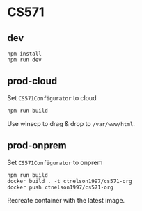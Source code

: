 # CS571

## dev

```
npm install
npm run dev
```

## prod-cloud

Set `CS571Configurator` to cloud

```
npm run build
```

Use winscp to drag & drop to `/var/www/html`.

## prod-onprem

Set `CS571Configurator` to onprem

```
npm run build
docker build . -t ctnelson1997/cs571-org
docker push ctnelson1997/cs571-org
```

Recreate container with the latest image.
